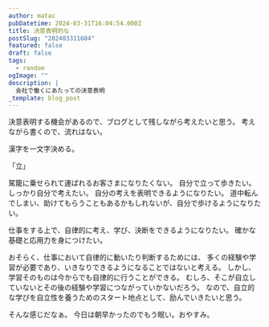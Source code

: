```yaml
---
author: matac
pubDatetime: 2024-03-31T16:04:54.000Z
title: 決意表明的な
postSlug: "202403311604"
featured: false
draft: false
tags:
  - random
ogImage: ""
description: |
  会社で働くにあたっての決意表明
_template: blog_post
---
```


決意表明する機会があるので、ブログとして残しながら考えたいと思う。
考えながら書くので、流れはない。

漢字を一文字決める。

「立」

駕籠に乗せられて運ばれるお客さまになりたくない。
自分で立って歩きたい。しっかり自分で考えたい。
自分の考えを表明できるようになりたい。
道中転んでしまい、助けてもらうこともあるかもしれないが、自分で歩けるようになりたい。

仕事をする上で、自律的に考え、学び、決断をできるようになりたい。
確かな基礎と応用力を身につけたい。

おそらく、仕事において自律的に動いたり判断するためには、
多くの経験や学習が必要であり、いきなりできるようになることではないと考える。
しかし、学習そのものは今からでも自律的に行うことができる。
むしろ、そこが自立していないとその後の経験や学習につながっていかないだろう。
なので、自立的な学びを自立性を養うためのスタート地点として、励んでいきたいと思う。

そんな感じだなぁ。
今日は朝早かったのでもう眠い。おやすみ。
